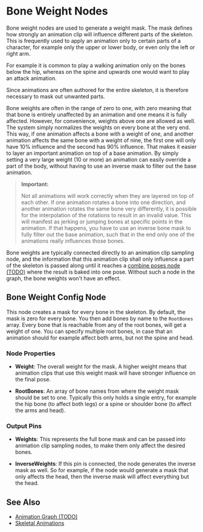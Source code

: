 # Bone Weight Nodes

<!-- PAGE IS TODO -->
<!-- TODO THIS PAGE IS OUTDATED -->

Bone weight nodes are used to generate a weight mask. The mask defines how strongly an animation clip will influence different parts of the skeleton. This is frequently used to apply an animation only to certain parts of a character, for example only the upper or lower body, or even only the left or right arm.

For example it is common to play a walking animation only on the bones below the hip, whereas on the spine and upwards one would want to play an attack animation.

Since animations are often authored for the entire skeleton, it is therefore necessary to mask out unwanted parts.

Bone weights are often in the range of zero to one, with zero meaning that that bone is entirely unaffected by an animation and one means it is fully affected. However, for convenience, weights above one are allowed as well. The system simply normalizes the weights on every bone at the very end. This way, if one animation affects a bone with a weight of one, and another animation affects the same bone with a weight of nine, the first one will only have 10% influence and the second has 90% influence. That makes it easier to layer an important animation on top of a base animation. By simply setting a very large weight (10 or more) an animation can easily override a part of the body, without having to use an inverse mask to filter out the base animation.

> **Important:**
>
> Not all animations will work correctly when they are layered on top of each other. If one animation rotates a bone into one direction, and another animation rotates the same bone very differently, it is possible for the interpolation of the rotations to result in an invalid value. This will manifest as jerking or jumping bones at specific points in the animation. If that happens, you have to use an inverse bone mask to fully filter out the base animation, such that in the end only one of the animations really influences those bones. 

Bone weights are typically connected directly to an animation clip sampling node, and the information that this animation clip shall only influence a part of the skeleton is passed along until it reaches a [combine poses node (TODO)](anim-nodes-combine-poses.md) where the result is baked into one pose. Without such a node in the graph, the bone weights won't have an effect.

## Bone Weight Config Node

This node creates a mask for every bone in the skeleton. By default, the mask is zero for every bone. You then add bones by name to the `RootBones` array. Every bone that is reachable from any of the root bones, will get a weight of one. You can specify multiple root bones, in case that an animation should for example affect both arms, but not the spine and head.

### Node Properties

* **Weight**: The overall weight for the mask. A higher weight means that animation clips that use this weight mask will have stronger influence on the final pose.

* **RootBones**: An array of bone names from where the weight mask should be set to one. Typically this only holds a single entry, for example the hip bone (to affect both legs) or a spine or shoulder bone (to affect the arms and head).
  
### Output Pins

* **Weights**: This represents the full bone mask and can be passed into animation clip sampling nodes, to make them only affect the desired bones.

* **InverseWeights**: If this pin is connected, the node generates the inverse mask as well. So for example, if the node would generate a mask that only affects the head, then the inverse mask will affect everything but the head.

## See Also

* [Animation Graph (TODO)](animation-graph-overview.md)
* [Skeletal Animations](../skeletal-animation-overview.md)
